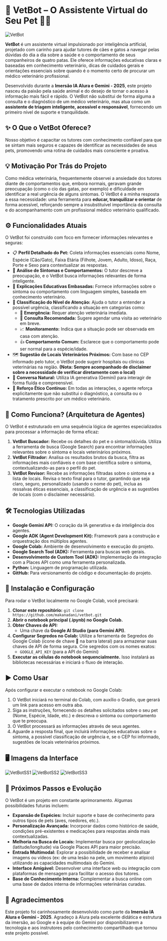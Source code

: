 # 🐾 VetBot – O Assistente Virtual do Seu Pet 🐶🐱

![VetBot](vetbot.png)

**VetBot** é um assistente virtual impulsionado por inteligência artificial, projetado com carinho para ajudar tutores de cães e gatos a navegar pelas dúvidas do dia a dia sobre a saúde e o comportamento de seus companheiros de quatro patas. Ele oferece informações educativas claras e baseadas em conhecimento veterinário, dicas de cuidados gerais e orientações essenciais sobre quando é o momento certo de procurar um médico veterinário profissional.

Desenvolvido durante a **Imersão IA Alura e Gemini - 2025**, este projeto nasceu da paixão pela saúde animal e do desejo de tornar o acesso à informação mais fácil e rápido. O VetBot não substitui de forma alguma a consulta e o diagnóstico de um médico veterinário, mas atua como um **assistente de triagem inteligente, acessível e responsável**, fornecendo um primeiro nível de suporte e tranquilidade.

## ✨ O Que o VetBot Oferece?

Nosso objetivo é capacitar os tutores com conhecimento confiável para que se sintam mais seguros e capazes de identificar as necessidades de seus pets, promovendo uma rotina de cuidados mais consciente e proativa.

## 💡 Motivação Por Trás do Projeto

Como médica veterinária, frequentemente observei a ansiedade dos tutores diante de comportamentos que, embora normais, geravam grande preocupação (como o cio das gatas, por exemplo) e dificuldade em identificar a real urgência de alguns sintomas. O VetBot é a minha resposta a essa necessidade: uma ferramenta para **educar, tranquilizar e orientar** de forma acessível, reforçando sempre a insubstituível importância da consulta e do acompanhamento com um profissional médico veterinário qualificado.

## ⚙️ Funcionalidades Atuais

O VetBot foi construído com foco em fornecer informações relevantes e seguras:

*   📋 **Perfil Detalhado do Pet:** Coleta informações essenciais como Nome, Espécie (Cão/Gato), Faixa Etária (Filhote, Jovem, Adulto, Idoso), Raça, Porte e Sexo para contextualizar as respostas.
*   🤒 **Análise de Sintomas e Comportamentos:** O tutor descreve a preocupação, e o VetBot busca informações relevantes de forma inteligente.
*   📘 **Explicações Educativas Embasadas:** Fornece informações sobre o sintoma ou comportamento com linguagem simples, baseada em conhecimento veterinário.
*   🚦 **Classificação do Nível de Atenção:** Ajuda o tutor a entender a possível urgência, classificando a situação em categorias como:
    *   🚨 **Emergência:** Requer atenção veterinária imediata.
    *   🏥 **Consulta Recomendada:** Sugere agendar uma visita ao veterinário em breve.
    *   📈 **Monitoramento:** Indica que a situação pode ser observada em casa com atenção.
    *   👍 **Comportamento Comum:** Esclarece que o comportamento pode ser normal para a espécie/idade.
*   🗺️ **Sugestão de Locais Veterinários Próximos:** Com base no CEP informado pelo tutor, o VetBot pode sugerir hospitais ou clínicas veterinárias na região. **(Nota: Sempre acompanhado de disclaimer sobre a necessidade de verificar diretamente com o local)**
*   🤖 **Conversa Natural:** Utiliza IA generativa (Gemini) para interagir de forma fluída e compreensível.
*   🔐 **Reforço Ético Contínuo:** Em todas as interações, o agente reforça explicitamente que não substitui o diagnóstico, a consulta ou o tratamento prescrito por um médico veterinário.

## 🧠 Como Funciona? (Arquitetura de Agentes)

O VetBot é estruturado em uma sequência lógica de agentes especializados para processar a informação de forma eficaz:

1.  **VetBot Buscador:** Recebe os detalhes do pet e o sintoma/dúvida. Utiliza a ferramenta de busca (Google Search) para encontrar informações relevantes sobre o sintoma e locais veterinários próximos.
2.  **VetBot Filtrador:** Analisa os resultados brutos da busca, filtra as informações mais confiáveis e com base científica sobre o sintoma, contextualizando-as para o perfil do pet.
3.  **VetBot Revisor:** Recebe as informações filtradas sobre o sintoma e a lista de locais. Revisa o texto final para o tutor, garantindo que seja claro, seguro, personalizado (usando o nome do pet), inclua as ressalvas éticas essenciais, a classificação de urgência e as sugestões de locais (com o disclaimer necessário).

## 🛠️ Tecnologias Utilizadas

*   **Google Gemini API:** O coração da IA generativa e da inteligência dos agentes.
*   **Google ADK (Agent Development Kit):** Framework para a construção e orquestração dos múltiplos agentes.
*   **Google Colab:** Ambiente de desenvolvimento e execução do projeto.
*   **Google Search Tool (ADK):** Ferramenta para buscas web gerais.
*   **Desenvolvimento de Custom Tool (ADK):** Implementação da integração com a Places API como uma ferramenta personalizada.
*   **Python:** Linguagem de programação utilizada.
*   **GitHub:** Para versionamento de código e documentação do projeto.

## 🚀 Instalação e Configuração

Para rodar o VetBot localmente no Google Colab, você precisará:

1.  **Clonar este repositório:** `git clone https://github.com/makanadani/vetbot.git`
2.  **Abrir o notebook principal (.ipynb) no Google Colab.**
3.  **Obter Chaves de API:**
    *   Uma chave da **Google AI Studio (para Gemini API)**.
4.  **Configurar Segredos no Colab:** Utilize a ferramenta de Segredos do Google Colab (ícone de chave 🔑 na barra lateral) para armazenar suas chaves de API de forma segura. Crie segredos com os nomes exatos:
    *   `GOOGLE_API_KEY` (para a API do Gemini)
5.  **Executar as células do notebook sequencialmente.** Isso instalará as bibliotecas necessárias e iniciará o fluxo de interação.

## ▶️ Como Usar

Após configurar e executar o notebook no Google Colab:

1.  O VetBot iniciará no terminal do Colab, com auxílio o Gradio, que gerará um link para acesso em outra aba.
2.  Siga as instruções, fornecendo os detalhes solicitados sobre o seu pet (Nome, Espécie, Idade, etc.) e descreva o sintoma ou comportamento que te preocupa.
3.  O VetBot processará as informações através de seus agentes.
4.  Aguarde a resposta final, que incluirá informações educativas sobre o sintoma, a possível classificação de urgência e, se o CEP foi informado, sugestões de locais veterinários próximos.

## 🖥️ Imagens da Interface

![VetBotSS1](ss1.png)
![VetBotSS2](ss2.png)
![VetBotSS3](ss3.png)
 
## 🌱 Próximos Passos e Evolução

O VetBot é um projeto em constante aprimoramento. Algumas possibilidades futuras incluem:

*   **Expansão de Espécies:** Incluir suporte e base de conhecimento para outros tipos de pets (aves, roedores, etc.).
*   **Personalização Avançada:** Incorporar dados como histórico de saúde, condições pré-existentes e medicações para respostas ainda mais contextualizadas.
*   **Melhoria na Busca de Locais:** Implementar busca por geolocalização (latitude/longitude) via Google Places API para maior precisão.
*   **Entrada Multimodal:** Explorar a possibilidade de receber e analisar imagens ou vídeos (ex: de uma lesão na pele, um movimento atípico) utilizando as capacidades multimodais do Gemini.
*   **Interface Amigável:** Desenvolver uma interface web ou integração com plataformas de mensagem para facilitar o acesso dos tutores.
*   **Base de Conhecimento Interna:** Complementar a busca online com uma base de dados interna de informações veterinárias curadas.

## 🙌 Agradecimentos

Este projeto foi carinhosamente desenvolvido como parte da **Imersão IA Alura e Gemini - 2025**. Agradeço à Alura pela excelente didática e estrutura da imersão, ao Google e à equipe do Gemini por disponibilizarem a tecnologia e aos instrutores pelo conhecimento compartilhado que tornou este projeto possível.
